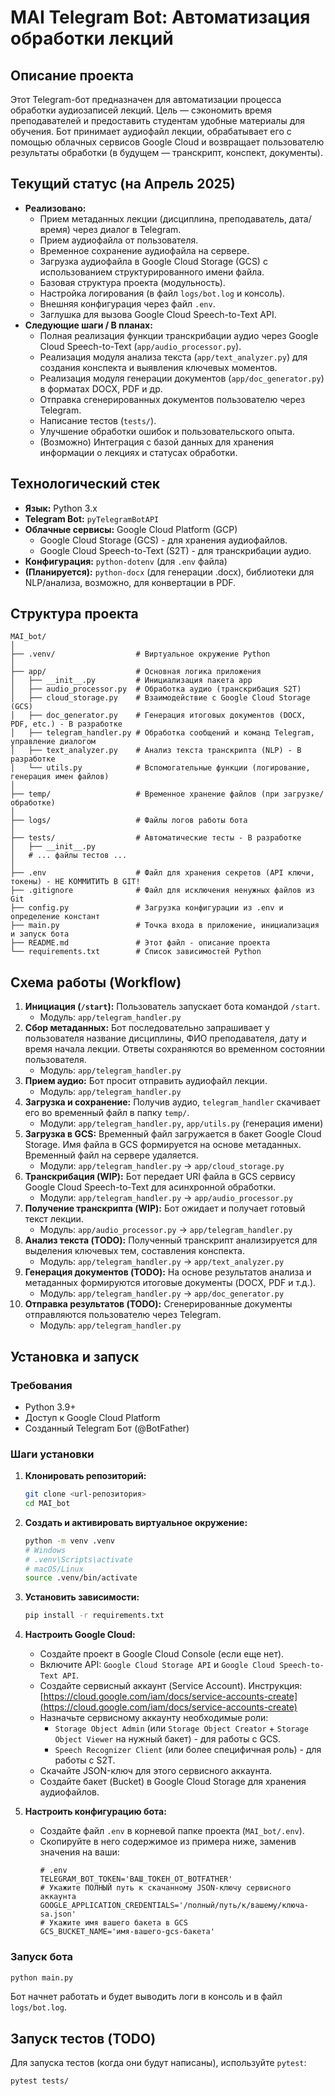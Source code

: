 # MAI Telegram Bot: Автоматизация обработки лекций

## Описание проекта

Этот Telegram-бот предназначен для автоматизации процесса обработки аудиозаписей лекций. Цель — сэкономить время преподавателей и предоставить студентам удобные материалы для обучения. Бот принимает аудиофайл лекции, обрабатывает его с помощью облачных сервисов Google Cloud и возвращает пользователю результаты обработки (в будущем — транскрипт, конспект, документы).

## Текущий статус (на Апрель 2025)

* **Реализовано:**
    * Прием метаданных лекции (дисциплина, преподаватель, дата/время) через диалог в Telegram.
    * Прием аудиофайла от пользователя.
    * Временное сохранение аудиофайла на сервере.
    * Загрузка аудиофайла в Google Cloud Storage (GCS) с использованием структурированного имени файла.
    * Базовая структура проекта (модульность).
    * Настройка логирования (в файл `logs/bot.log` и консоль).
    * Внешняя конфигурация через файл `.env`.
    * Заглушка для вызова Google Cloud Speech-to-Text API.
* **Следующие шаги / В планах:**
    * Полная реализация функции транскрибации аудио через Google Cloud Speech-to-Text (`app/audio_processor.py`).
    * Реализация модуля анализа текста (`app/text_analyzer.py`) для создания конспекта и выявления ключевых моментов.
    * Реализация модуля генерации документов (`app/doc_generator.py`) в форматах DOCX, PDF и др.
    * Отправка сгенерированных документов пользователю через Telegram.
    * Написание тестов (`tests/`).
    * Улучшение обработки ошибок и пользовательского опыта.
    * (Возможно) Интеграция с базой данных для хранения информации о лекциях и статусах обработки.

## Технологический стек

* **Язык:** Python 3.x
* **Telegram Bot:** `pyTelegramBotAPI`
* **Облачные сервисы:** Google Cloud Platform (GCP)
    * Google Cloud Storage (GCS) - для хранения аудиофайлов.
    * Google Cloud Speech-to-Text (S2T) - для транскрибации аудио.
* **Конфигурация:** `python-dotenv` (для `.env` файла)
* **(Планируется):** `python-docx` (для генерации .docx), библиотеки для NLP/анализа, возможно, для конвертации в PDF.

## Структура проекта

```
MAI_bot/
│
├── .venv/                  # Виртуальное окружение Python
│
├── app/                    # Основная логика приложения
│   ├── __init__.py         # Инициализация пакета app
│   ├── audio_processor.py  # Обработка аудио (транскрибация S2T)
│   ├── cloud_storage.py    # Взаимодействие с Google Cloud Storage (GCS)
│   ├── doc_generator.py    # Генерация итоговых документов (DOCX, PDF, etc.) - В разработке
│   ├── telegram_handler.py # Обработка сообщений и команд Telegram, управление диалогом
│   ├── text_analyzer.py    # Анализ текста транскрипта (NLP) - В разработке
│   └── utils.py            # Вспомогательные функции (логирование, генерация имен файлов)
│
├── temp/                   # Временное хранение файлов (при загрузке/обработке)
│
├── logs/                   # Файлы логов работы бота
│
├── tests/                  # Автоматические тесты - В разработке
│   ├── __init__.py
│   # ... файлы тестов ...
│
├── .env                    # Файл для хранения секретов (API ключи, токены) - НЕ КОММИТИТЬ В GIT!
├── .gitignore              # Файл для исключения ненужных файлов из Git
├── config.py               # Загрузка конфигурации из .env и определение констант
├── main.py                 # Точка входа в приложение, инициализация и запуск бота
├── README.md               # Этот файл - описание проекта
└── requirements.txt        # Список зависимостей Python
```

## Схема работы (Workflow)

1.  **Инициация (`/start`):** Пользователь запускает бота командой `/start`.
    * Модуль: `app/telegram_handler.py`
2.  **Сбор метаданных:** Бот последовательно запрашивает у пользователя название дисциплины, ФИО преподавателя, дату и время начала лекции. Ответы сохраняются во временном состоянии пользователя.
    * Модуль: `app/telegram_handler.py`
3.  **Прием аудио:** Бот просит отправить аудиофайл лекции.
    * Модуль: `app/telegram_handler.py`
4.  **Загрузка и сохранение:** Получив аудио, `telegram_handler` скачивает его во временный файл в папку `temp/`.
    * Модули: `app/telegram_handler.py`, `app/utils.py` (генерация имени)
5.  **Загрузка в GCS:** Временный файл загружается в бакет Google Cloud Storage. Имя файла в GCS формируется на основе метаданных. Временный файл на сервере удаляется.
    * Модули: `app/telegram_handler.py` -> `app/cloud_storage.py`
6.  **Транскрибация (WIP):** Бот передает URI файла в GCS сервису Google Cloud Speech-to-Text для асинхронной обработки.
    * Модули: `app/telegram_handler.py` -> `app/audio_processor.py`
7.  **Получение транскрипта (WIP):** Бот ожидает и получает готовый текст лекции.
    * Модуль: `app/audio_processor.py` -> `app/telegram_handler.py`
8.  **Анализ текста (TODO):** Полученный транскрипт анализируется для выделения ключевых тем, составления конспекта.
    * Модуль: `app/telegram_handler.py` -> `app/text_analyzer.py`
9.  **Генерация документов (TODO):** На основе результатов анализа и метаданных формируются итоговые документы (DOCX, PDF и т.д.).
    * Модуль: `app/telegram_handler.py` -> `app/doc_generator.py`
10. **Отправка результатов (TODO):** Сгенерированные документы отправляются пользователю через Telegram.
    * Модуль: `app/telegram_handler.py`

## Установка и запуск

### Требования
* Python 3.9+
* Доступ к Google Cloud Platform
* Созданный Telegram Бот (@BotFather)

### Шаги установки
1.  **Клонировать репозиторий:**
    ```bash
    git clone <url-репозитория>
    cd MAI_bot
    ```
2.  **Создать и активировать виртуальное окружение:**
    ```bash
    python -m venv .venv
    # Windows
    # .venv\Scripts\activate
    # macOS/Linux
    source .venv/bin/activate
    ```
3.  **Установить зависимости:**
    ```bash
    pip install -r requirements.txt
    ```
4.  **Настроить Google Cloud:**
    * Создайте проект в Google Cloud Console (если еще нет).
    * Включите API: `Google Cloud Storage API` и `Google Cloud Speech-to-Text API`.
    * Создайте сервисный аккаунт (Service Account). Инструкция: [https://cloud.google.com/iam/docs/service-accounts-create](https://cloud.google.com/iam/docs/service-accounts-create)
    * Назначьте сервисному аккаунту необходимые роли:
        * `Storage Object Admin` (или `Storage Object Creator` + `Storage Object Viewer` на нужный бакет) - для работы с GCS.
        * `Speech Recognizer Client` (или более специфичная роль) - для работы с S2T.
    * Скачайте JSON-ключ для этого сервисного аккаунта.
    * Создайте бакет (Bucket) в Google Cloud Storage для хранения аудиофайлов.

5.  **Настроить конфигурацию бота:**
    * Создайте файл `.env` в корневой папке проекта (`MAI_bot/.env`).
    * Скопируйте в него содержимое из примера ниже, заменив значения на ваши:
        ```dotenv
        # .env
        TELEGRAM_BOT_TOKEN='ВАШ_ТОКЕН_ОТ_BOTFATHER'
        # Укажите ПОЛНЫЙ путь к скачанному JSON-ключу сервисного аккаунта
        GOOGLE_APPLICATION_CREDENTIALS='/полный/путь/к/вашему/ключа-sa.json'
        # Укажите имя вашего бакета в GCS
        GCS_BUCKET_NAME='имя-вашего-gcs-бакета'
        ```

### Запуск бота
```bash
python main.py
```
Бот начнет работать и будет выводить логи в консоль и в файл `logs/bot.log`.

## Запуск тестов (TODO)

Для запуска тестов (когда они будут написаны), используйте `pytest`:
```bash
pytest tests/
```

```

